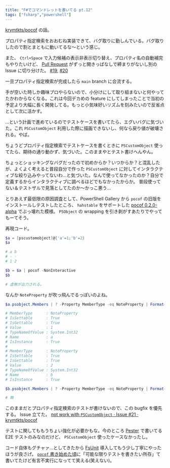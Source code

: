 ```yaml
---
title: "F#でコマンドレットを書いてる pt.12"
tags: ["fsharp","powershell"]
---
```


[krymtkts/pocof](https://github.com/krymtkts/pocof) の話。

プロパティ指定検索をおおむね実装できて、バグ取りに勤しんでいる。バグ取りしたので割とまともに動いてるな～という感じ。

また、 `Ctrl+Space` で入力候補の表示非表示切り替え、プロパティ名の自動補完もやりたいけど、 [Pull Request](https://github.com/krymtkts/pocof/pull/14) がずっと開きっぱなしで締まりがないし別の Issue に切り分けた。 [#19](https://github.com/krymtkts/pocof/issues/19), [#20](https://github.com/krymtkts/pocof/issues/20)

一旦プロパティ指定検索が完成したら `main` branch に合流する。

手が空いた時しか趣味プロやらないので、小分けにして取り組まないと何やってたかわからなくなる。これは今回デカめの feature にしてしまったことで当初の予定より大幅に長く開発してる。もっと小気味好いリズムを刻みたいので反省点として次に活かす。

...という計画で進めているのでテストケースを書いてたら、エグいバグに気づいた。これ `PSCustomObject` 利用した際に描画できないし、何なら戻り値が破壊される。やば。

ちょうどプロパティ指定検索でテストケースを書くときに `PSCustomObject` 使ってたら、期待の通り動かず、気づいた。このままやとテスト書けへんやん。

ちょっとショッキングなバグだったので初めからか？いつからか？と混乱したが、よくよく考えると普段自分で作った `PSCustomObject` に対してインタラクティブな絞り込みやってないわ...と気づいた。なんで使ってなかったのか？自分で定義するからインタラクティブに調べるほどでもなかったからか。
普段使ってない＆テストザルで見落としてたのか～かっこ悪う...

とりあえず最低限の原因調査として、PowerShell Gallery から `pocof` の旧版をインストールしテストしたところ、 `hahstable` をサポートした [pocof 0.2.0-alpha](https://www.powershellgallery.com/packages/pocof/0.2.0-alpha) でぶっ壊れた模様。
`PSObject` の wrapping を引き剥がすあたりでやってもーてそう。

再現コード。

```powershell
$a = [pscustomobject]@{'a'=1;'b'=2}
$a

# a b
# - -
# 1 2

$b = $a | pocof -NonInteractive
$b

# 虚無が出力される。
```

なんか `NoteProperty` が吹っ飛んでるっぽいのよね。

```powershell
$a.psobject.Members | ? -Property MemberType -eq NoteProperty | Format-list

# MemberType      : NoteProperty
# IsSettable      : True
# IsGettable      : True
# Value           : 1
# TypeNameOfValue : System.Int32
# Name            : a
# IsInstance      : True
#
# MemberType      : NoteProperty
# IsSettable      : True
# IsGettable      : True
# Value           : 2
# TypeNameOfValue : System.Int32
# Name            : b
# IsInstance      : True

$b.psobject.Members | ? -Property MemberType -eq NoteProperty | Format-list

# 無
```

このままだとプロパティ指定検索のテストが書けないので、この bugfix を優先する。
Issue 立てた。 [not work with `PSCustomObject` · Issue #21 · krymtkts/pocof](https://github.com/krymtkts/pocof/issues/21)

テストに関してももうちょい強化が必要かもな。今のところ [Pester](https://github.com/pester/Pester) で書いてる E2E テストのみなのだけど、 `PSCustomObject` 使ったケースなかったし。

コード自体もグチャァ...としてきたから [FsUnit](https://github.com/fsprojects/FsUnit) 導入してもう少し丁寧にやったほうが良さげ。
[`pocof` 書き始めた頃](/posts/2022-05-07-start-to-write-cmdlet-by-fsharp.html)に「可能な限りテストを書きたい所存」て書いてたけど有言不実行になってて笑える(笑えない)。
